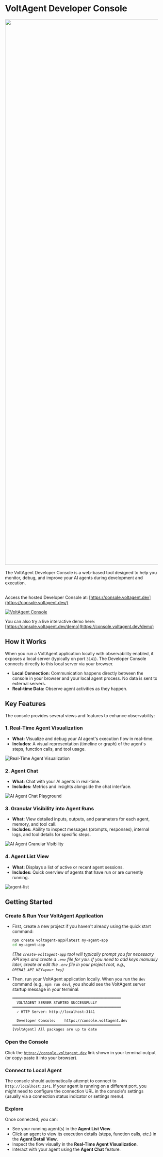 # VoltAgent Developer Console

<div align="center">
<a href="https://voltagent.dev/">
<img width="1800" alt="435380213-b6253409-8741-462b-a346-834cd18565a9" src="https://github.com/user-attachments/assets/452a03e7-eeda-4394-9ee7-0ffbcf37245c" />
</a>
</div>
<br/>
The VoltAgent Developer Console is a web-based tool designed to help you monitor, debug, and improve your AI agents during development and execution.

<br />
<br />

Access the hosted Developer Console at: [https://console.voltagent.dev](https://console.voltagent.dev/)

[![VoltAgent Console](https://github.com/user-attachments/assets/0adbec33-1373-4cf4-b67d-825f7baf1cb4)](https://console.voltagent.dev/)

You can also try a live interactive demo here: [https://console.voltagent.dev/demo](https://console.voltagent.dev/demo)

## How it Works

When you run a VoltAgent application locally with observability enabled, it exposes a local server (typically on port `3141`). The Developer Console connects directly to this local server via your browser.

- **Local Connection:** Communication happens directly between the console in your browser and your local agent process. No data is sent to external servers.
- **Real-time Data:** Observe agent activities as they happen.

## Key Features

The console provides several views and features to enhance observability:

### 1. Real-Time Agent Visualization

- **What:** Visualize and debug your AI agent's execution flow in real-time.
- **Includes:** A visual representation (timeline or graph) of the agent's steps, function calls, and tool usage.

![Real-Time Agent Visualization](https://github.com/user-attachments/assets/736879b9-f2d1-4990-8b57-9038660dc77a)

### 2. Agent Chat

- **What:** Chat with your AI agents in real-time.
- **Includes:** Metrics and insights alongside the chat interface.

![AI Agent Chat Playground](https://github.com/user-attachments/assets/d29892bd-b0e2-4352-95f8-f58b79d0f57e)

### 3. Granular Visibility into Agent Runs

- **What:** View detailed inputs, outputs, and parameters for each agent, memory, and tool call.
- **Includes:** Ability to inspect messages (prompts, responses), internal logs, and tool details for specific steps.

![AI Agent Granular Visibility](https://github.com/user-attachments/assets/051f0289-d33a-46ba-9029-f62615276543)

### 4. Agent List View

- **What:** Displays a list of active or recent agent sessions.
- **Includes:** Quick overview of agents that have run or are currently running.

![agent-list](https://github.com/user-attachments/assets/bfb3d85f-6584-4271-8f4f-05aaad9dff7a)

## Getting Started

### Create & Run Your VoltAgent Application

- First, create a new project if you haven't already using the quick start command:
  ```bash
  npm create voltagent-app@latest my-agent-app
  cd my-agent-app
  ```
  _(The `create-voltagent-app` tool will typically prompt you for necessary API keys and create a `.env` file for you. If you need to add keys manually later, create or edit the `.env` file in your project root, e.g., `OPENAI_API_KEY=your_key`)_
- Then, run your VoltAgent application locally. When you run the `dev` command (e.g., `npm run dev`), you should see the VoltAgent server startup message in your terminal:

  ```bash
  ══════════════════════════════════════════════════
    VOLTAGENT SERVER STARTED SUCCESSFULLY
  ══════════════════════════════════════════════════
    ✓ HTTP Server: http://localhost:3141

    Developer Console:    https://console.voltagent.dev
  ══════════════════════════════════════════════════
  [VoltAgent] All packages are up to date
  ```

### Open the Console

Click the [`https://console.voltagent.dev`](https://console.voltagent.dev) link shown in your terminal output (or copy-paste it into your browser).

### Connect to Local Agent

The console should automatically attempt to connect to `http://localhost:3141`. If your agent is running on a different port, you might need to configure the connection URL in the console's settings (usually via a connection status indicator or settings menu).

### Explore

Once connected, you can:

- See your running agent(s) in the **Agent List View**.
- Click an agent to view its execution details (steps, function calls, etc.) in the **Agent Detail View**.
- Inspect the flow visually in the **Real-Time Agent Visualization**.
- Interact with your agent using the **Agent Chat** feature.
